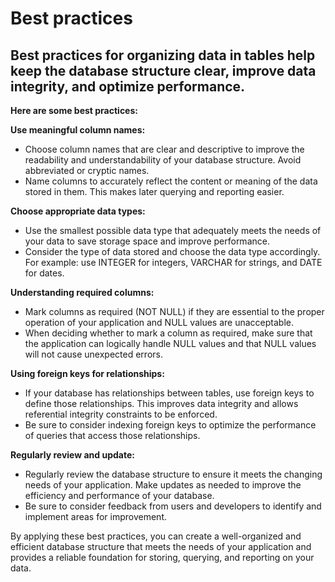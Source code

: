 # Best practices

## Best practices for organizing data in tables help keep the database structure clear, improve data integrity, and optimize performance.

**Here are some best practices:**



**Use meaningful column names:**

* Choose column names that are clear and descriptive to improve the readability and understandability of your database structure. Avoid abbreviated or cryptic names.
* Name columns to accurately reflect the content or meaning of the data stored in them. This makes later querying and reporting easier.



**Choose appropriate data types:**

* Use the smallest possible data type that adequately meets the needs of your data to save storage space and improve performance.
* Consider the type of data stored and choose the data type accordingly. For example: use INTEGER for integers, VARCHAR for strings, and DATE for dates.



**Understanding required columns:**

* Mark columns as required (NOT NULL) if they are essential to the proper operation of your application and NULL values ​​are unacceptable.
* When deciding whether to mark a column as required, make sure that the application can logically handle NULL values ​​and that NULL values ​​will not cause unexpected errors.



**Using foreign keys for relationships:**

* If your database has relationships between tables, use foreign keys to define those relationships. This improves data integrity and allows referential integrity constraints to be enforced.
* Be sure to consider indexing foreign keys to optimize the performance of queries that access those relationships.



**Regularly review and update:**

* Regularly review the database structure to ensure it meets the changing needs of your application. Make updates as needed to improve the efficiency and performance of your database.&#x20;
* Be sure to consider feedback from users and developers to identify and implement areas for improvement.



By applying these best practices, you can create a well-organized and efficient database structure that meets the needs of your application and provides a reliable foundation for storing, querying, and reporting on your data.

